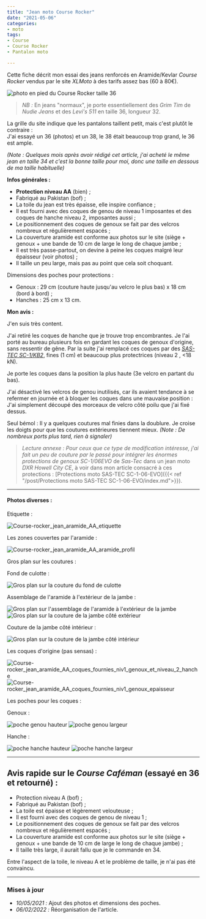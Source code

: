 ```yaml
---
title: "Jean moto Course Rocker"
date: "2021-05-06"
categories:
- moto
tags: 
- Course
- Course Rocker
- Pantalon moto

---
```


Cette fiche décrit mon essai des jeans renforcés en Aramide/Kevlar _Course Rocker_ vendus par le site _XLMoto_ à des tarifs assez bas (60 à 80€).

<!--more-->

![photo en pied du Course Rocker taille 36](Course-rocker_jean_aramide_AA.jpg)

> _NB :_ En jeans "normaux", je porte essentiellement des _Grim Tim_ de _Nudie Jeans_ et des _Levi's 511_ en taille 36, longueur 32.


La grille du site indique que les pantalons taillent petit, mais c'est plutôt le contraire :  
J'ai essayé un 36 (photos) et un 38, le 38 était beaucoup trop grand, le 36 est ample.

_(Note : Quelques mois après avoir rédigé cet article, j'ai acheté le même jean en taille 34 et c'est la bonne taille pour moi, donc une taille en dessous de ma taille habituelle)_

**Infos générales :**

- **Protection niveau AA** (bien) ;
- Fabriqué au Pakistan (bof) ;
- La toile du jean est très épaisse, elle inspire confiance ;
- Il est fourni avec des coques de genou de niveau 1 imposantes et des coques de hanche niveau 2, imposantes aussi ;
- Le positionnement des coques de genoux se fait par des velcros nombreux et régulièrement espacés ;
- La couverture aramide est conforme aux photos sur le site (siège + genoux + une bande de 10 cm de large le long de chaque jambe ;
- Il est très passe-partout, on devine à peine les coques malgré leur épaisseur  (voir photos) ;
- Il taille un peu large, mais pas au point que cela soit choquant.

Dimensions des poches pour protections :

- Genoux : 29 cm (couture haute jusqu'au velcro le plus bas) x 18 cm (bord à bord) ;
- Hanches : 25 cm x 13 cm.


**Mon avis :**

J'en suis très content.

J'ai retiré les coques de hanche que je trouve trop encombrantes.
Je l'ai porté au bureau plusieurs fois en gardant les coques de genoux d'origine, sans ressentir de gêne. 
Par la suite j'ai remplacé ces coques par des [_SAS-TEC SC-1/KB2_](https://www.sas-tec.de/en/products/sc-1-kb2-new/), fines (1 cm) et beaucoup plus protectrices (niveau 2 , <18 kN).

Je porte les coques dans la position la plus haute (3e velcro en partant du bas).

J'ai désactivé les velcros de genou inutilisés, car ils avaient tendance à se refermer en journée et à bloquer les coques dans une mauvaise position : J'ai simplement découpé des morceaux de velcro côté poilu que j'ai fixé dessus.

Seul bémol : Il y a quelques coutures mal finies dans la doublure. Je croise les doigts pour que les coutures extérieures tiennent mieux. _(Note : De nombreux ports plus tard, rien à signaler)_

> _Lecture annexe : Pour ceux que ce type de modification intéresse, j'ai fait un peu de couture par le passé pour intégrer les énormes protections de genoux SC-1/06EVO_ de _Sas-Tec_ dans un jean moto _DXR Howell City CE_, à voir dans mon article consacré à ces protections : [Protections moto SAS-TEC SC-1-06-EVO]({{< ref "/post/Protections moto SAS-TEC SC-1-06-EVO/index.md">}}).

---
#### Photos diverses :

Etiquette :

![Course-rocker_jean_aramide_AA_etiquette](Course-rocker_jean_aramide_AA_etiquette.jpg)

Les zones couvertes par l'aramide :

![Course-rocker_jean_aramide_AA_aramide_profil](Course-rocker_jean_aramide_AA_aramide_profil.jpg)


Gros plan sur les coutures :

Fond de culotte :

![Gros plan sur la couture du fond de culotte](Course-rocker_jean_aramide_AA_aramide_fond_de_culotte.jpg)

Assemblage de l'aramide à l'extérieur de la jambe :

![Gros plan sur l'assemblage de l'aramide à l'extérieur de la jambe](Course-rocker_jean_aramide_AA_aramide_jambe_assemblage_aramide.jpg)
![Gros plan sur la couture de la jambe côté extérieur](Course-rocker_jean_aramide_AA_aramide_jambe_cote_exterieur.jpg)

Couture de la jambe côté intérieur :

![Gros plan sur la couture de la jambe côté intérieur](Course-rocker_jean_aramide_AA_aramide_jambe_cote_interieur.jpg)

Les coques d'origine (pas sensas) :

![Course-rocker_jean_aramide_AA_coques_fournies_niv1_genoux_et_niveau_2_hanche](Course-rocker_jean_aramide_AA_coques_fournies_niv1_genoux_et_niveau_2_hanche.jpg)
![Course-rocker_jean_aramide_AA_coques_fournies_niv1_genoux_epaisseur](Course-rocker_jean_aramide_AA_coques_fournies_niv1_genoux_epaisseur.jpg)


Les poches pour les coques :

Genoux :

![poche genou hauteur](Course-rocker_jean_aramide_AA_aramide_poche_genou_dimensions_hauteur.jpg)
![poche genou largeur](Course-rocker_jean_aramide_AA_aramide_poche_genou_dimensions_largeur.jpg)

Hanche :

![poche hanche hauteur](Course-rocker_jean_aramide_AA_aramide_poche_hanche_dimensions_hauteur.jpg)
![poche hanche largeur](Course-rocker_jean_aramide_AA_aramide_poche_hanche_dimensions_largeur.jpg)


---

Avis rapide sur le _Course Caféman_ (essayé en 36 et retourné) :
------------------------------------------------

- Protection niveau A (bof) ;
- Fabriqué au Pakistan (bof) ;
- La toile est épaisse et légèrement velouteuse ;
- Il est fourni avec des coques de genou de niveau 1 ;
- Le positionnement des coques de genoux se fait par des velcros nombreux et régulièrement espacés ;
- La couverture aramide est conforme aux photos sur le site (siège + genoux + une bande de 10 cm de large le long de chaque jambe) ;
- Il taille très large, il aurait fallu que je le commande en 34.

Entre l'aspect de la toile, le niveau A et le problème de taille, je n'ai pas été convaincu.


---

### Mises à jour

- *10/05/2021 :* Ajout des photos et dimensions des poches.
- *06/02/2022 :* Réorganisation de l'article.